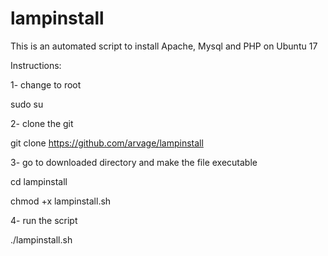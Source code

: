 # lampinstall
This is an automated script to install Apache, Mysql and PHP on Ubuntu 17

Instructions:

1- change to root

sudo su

2- clone the git

git clone https://github.com/arvage/lampinstall

3- go to downloaded directory and make the file executable

cd lampinstall

chmod +x lampinstall.sh  

4- run the script

./lampinstall.sh
